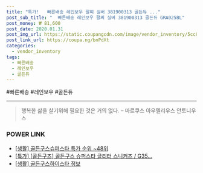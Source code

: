 ```yaml
--- 
title: "특가!   빠른배송 레인보우 팔찌 실버 381900313 골든듀 ..." 
post_sub_title: "  빠른배송 레인보우 팔찌 실버 381900313 골든듀 GRA025BL" 
post_money: ₩ 81,600 
post_date: 2020.01.31 
post_img_url: https://static.coupangcdn.com/image/vendor_inventory/5cc8/070c6241f9c1ab8daccacb52d7d1d85a9abd1166e14a932b7aecf79141dc.jpg 
post_link_url: https://coupa.ng/bnPdXt 
categories: 
  - vendor_inventory 
tags: 
  - 빠른배송 
  - 레인보우 
  - 골든듀 
--- 
```

  #빠른배송 #레인보우 #골든듀 
<hr> 

> 행복한 삶을 살기위해 필요한 것은 거의 없다. – 마르쿠스 아우렐리우스 안토니우스 


### POWER LINK

* <a href="https://blog.naver.com/sakai111/221790696974" target="_blank"> [생활] 골든구스슈퍼스타 특가 순위 ~48위</a>
* <a href="https://blog.naver.com/sakai111/221792432173" target="_blank">[특가] [골든구즈] 골든구스 슈퍼스타 글리터 스니커즈 / G35...</a>
* <a href="https://blog.naver.com/sakai111/221769615569" target="_blank"> [생활] 골든구스하이스타 정보 </a>
